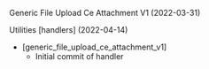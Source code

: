 Generic File Upload Ce Attachment V1 (2022-03-31)

Utilities [handlers] (2022-04-14)
* [generic_file_upload_ce_attachment_v1]
  * Initial commit of handler
